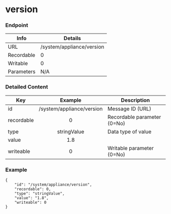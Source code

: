 # version



### Endpoint

| Info  | Details |
| ------------- | ------------- |
| URL   | /system/appliance/version   |
| Recordable   | 0   |
| Writable   | 0   |
| Parameters  | N/A  |

### Detailed Content

|  Key  | Example | Description |
| ------------- | :------: | ------------------------------ |
|  id | /system/appliance/version | Message ID (URL) |
|  recordable | 0 | Recordable parameter (0=No) |
|  type | stringValue | Data type of value |
|  value | 1.8 |  |
|  writeable | 0 | Writable parameter (0=No) |

### Example
```
{
    "id": "/system/appliance/version",
    "recordable": 0,
    "type": "stringValue",
    "value": "1.8",
    "writeable": 0
}
```

